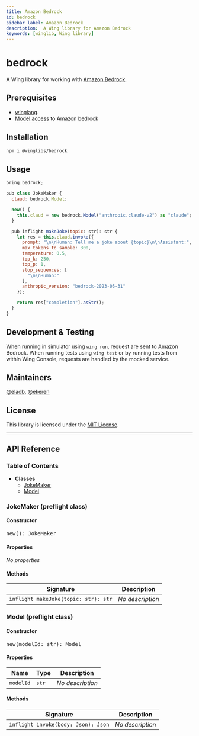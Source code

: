 ```yaml
---
title: Amazon Bedrock
id: bedrock
sidebar_label: Amazon Bedrock
description:  A Wing library for Amazon Bedrock
keywords: [winglib, Wing library]
---
```

# bedrock

A Wing library for working with [Amazon Bedrock](https://aws.amazon.com/bedrock/).

## Prerequisites

* [winglang](https://winglang.io).
* [Model access](https://docs.aws.amazon.com/bedrock/latest/userguide/model-access.html) to Amazon bedrock

## Installation

```sh
npm i @winglibs/bedrock
```

## Usage

```js
bring bedrock;

pub class JokeMaker {
  claud: bedrock.Model;

  new() {
    this.claud = new bedrock.Model("anthropic.claude-v2") as "claude";
  }

  pub inflight makeJoke(topic: str): str {
    let res = this.claud.invoke({
      prompt: "\n\nHuman: Tell me a joke about {topic}\n\nAssistant:",
      max_tokens_to_sample: 300,
      temperature: 0.5,
      top_k: 250,
      top_p: 1,
      stop_sequences: [
        "\n\nHuman:"
      ],
      anthropic_version: "bedrock-2023-05-31"
    });

    return res["completion"].asStr();
  }
}
```

## Development & Testing 

When running in simulator using `wing run`, request are sent to Amazon Bedrock.
When running tests using `wing test` or by running tests from within Wing Console, requests are 
handled by the mocked service. 

## Maintainers

[@eladb](https://github.com/eladb), [@ekeren](https://github.com/ekeren)

## License

This library is licensed under the [MIT License](./LICENSE).

---
<h2>API Reference</h2>

<h3>Table of Contents</h3>

- **Classes**
  - <a href="#@winglibs/bedrock.JokeMaker">JokeMaker</a>
  - <a href="#@winglibs/bedrock.Model">Model</a>

<h3 id="@winglibs/bedrock.JokeMaker">JokeMaker (preflight class)</h3>

<h4>Constructor</h4>

<pre>
new(): JokeMaker
</pre>

<h4>Properties</h4>

*No properties*

<h4>Methods</h4>

| **Signature** | **Description** |
| --- | --- |
| <code>inflight makeJoke(topic: str): str</code> | *No description* |

<h3 id="@winglibs/bedrock.Model">Model (preflight class)</h3>

<h4>Constructor</h4>

<pre>
new(modelId: str): Model
</pre>

<h4>Properties</h4>

| **Name** | **Type** | **Description** |
| --- | --- | --- |
| <code>modelId</code> | <code>str</code> | *No description* |

<h4>Methods</h4>

| **Signature** | **Description** |
| --- | --- |
| <code>inflight invoke(body: Json): Json</code> | *No description* |


